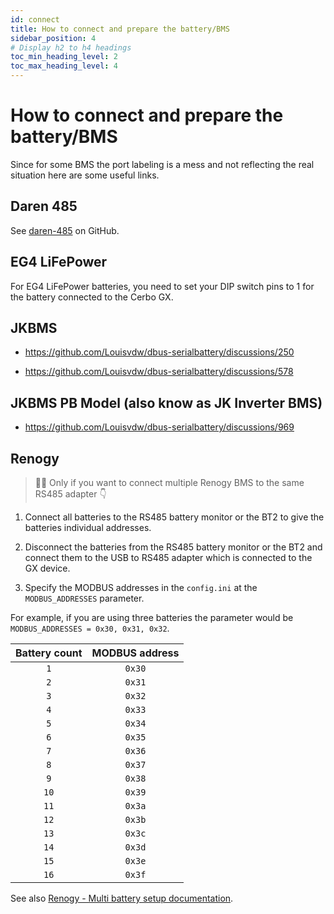 ```yaml
---
id: connect
title: How to connect and prepare the battery/BMS
sidebar_position: 4
# Display h2 to h4 headings
toc_min_heading_level: 2
toc_max_heading_level: 4
---
```


# How to connect and prepare the battery/BMS

Since for some BMS the port labeling is a mess and not reflecting the real situation here are some useful links.

## Daren 485

See [daren-485](https://github.com/cpttinkering/daren-485) on GitHub.

## EG4 LiFePower

For EG4 LiFePower batteries, you need to set your DIP switch pins to 1 for the battery connected to the Cerbo GX.

## JKBMS

* https://github.com/Louisvdw/dbus-serialbattery/discussions/250

* https://github.com/Louisvdw/dbus-serialbattery/discussions/578

## JKBMS PB Model (also know as JK Inverter BMS)

* https://github.com/Louisvdw/dbus-serialbattery/discussions/969

## Renogy

> 🌼🔗 Only if you want to connect multiple Renogy BMS to the same RS485 adapter 👇

1. Connect all batteries to the RS485 battery monitor or the BT2 to give the batteries individual addresses.

2. Disconnect the batteries from the RS485 battery monitor or the BT2 and connect them to the USB to RS485 adapter which is connected to the GX device.

3. Specify the MODBUS addresses in the `config.ini` at the `MODBUS_ADDRESSES` parameter.

  For example, if you are using three batteries the parameter would be `MODBUS_ADDRESSES = 0x30, 0x31, 0x32`.

| Battery count | MODBUS address |
| :---:         | :---:          |
| `1`           | `0x30`         |
| `2`           | `0x31`         |
| `3`           | `0x32`         |
| `4`           | `0x33`         |
| `5`           | `0x34`         |
| `6`           | `0x35`         |
| `7`           | `0x36`         |
| `8`           | `0x37`         |
| `9`           | `0x38`         |
| `10`          | `0x39`         |
| `11`          | `0x3a`         |
| `12`          | `0x3b`         |
| `13`          | `0x3c`         |
| `14`          | `0x3d`         |
| `15`          | `0x3e`         |
| `16`          | `0x3f`         |

See also [Renogy - Multi battery setup documentation](https://github.com/Louisvdw/dbus-serialbattery/issues/1099).
